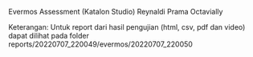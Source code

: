 Evermos Assessment (Katalon Studio)
Reynaldi Prama Octavially

Keterangan:
Untuk report dari hasil pengujian (html, csv, pdf dan video) dapat dilihat pada folder reports/20220707_220049/evermos/20220707_220050
